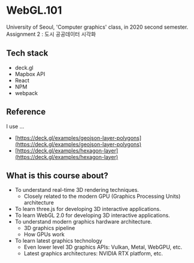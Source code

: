 # WebGL.101

University of Seoul, 'Computer graphics' class, in 2020 second semester.  
Assignment 2 : 도시 공공데이터 시각화

## Tech stack

- deck.gl
- Mapbox API
- React
- NPM
- webpack

## Reference

I use ...

- [https://deck.gl/examples/geojson-layer-polygons](https://deck.gl/examples/geojson-layer-polygons)
- [https://deck.gl/examples/hexagon-layer](https://deck.gl/examples/hexagon-layer)

## What is this course about?

- To understand real-time 3D rendering techniques.
  - Closely related to the modern GPU (Graphics Processing Units) architecture
- To learn three.js for developing 3D interactive applications.
- To learn WebGL 2.0 for developing 3D interactive applications.
- To understand modern graphics hardware architecture.
  - 3D graphics pipeline
  - How GPUs work
- To learn latest graphics technology
  - Even lower level 3D graphics APIs: Vulkan, Metal, WebGPU, etc.
  - Latest graphics architectures: NVIDIA RTX platform, etc.
